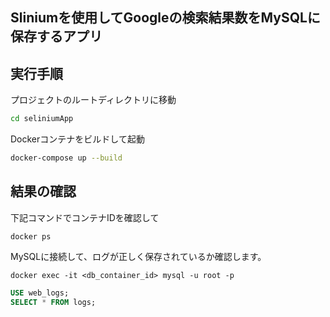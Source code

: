 ## Sliniumを使用してGoogleの検索結果数をMySQLに保存するアプリ
## 実行手順
プロジェクトのルートディレクトリに移動
```sh
cd seliniumApp
```

Dockerコンテナをビルドして起動
```sh
docker-compose up --build
```
## 結果の確認
下記コマンドでコンテナIDを確認して
```
docker ps
```
MySQLに接続して、ログが正しく保存されているか確認します。
```
docker exec -it <db_container_id> mysql -u root -p
```
```sql
USE web_logs;
SELECT * FROM logs;
```
